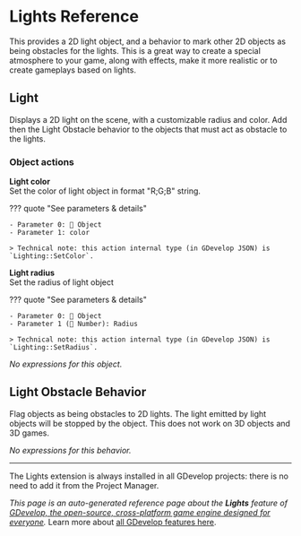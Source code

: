 # Lights Reference

This provides a 2D light object, and a behavior to mark other 2D objects as being obstacles for the lights. This is a great way to create a special atmosphere to your game, along with effects, make it more realistic or to create gameplays based on lights. 



## Light 

Displays a 2D light on the scene, with a customizable radius and color. Add then the Light Obstacle behavior to the objects that must act as obstacle to the lights. 

### Object actions

**Light color**  
Set the color of light object in format "R;G;B" string.

??? quote "See parameters & details"

    - Parameter 0: 👾 Object
    - Parameter 1: color

    > Technical note: this action internal type (in GDevelop JSON) is `Lighting::SetColor`.

**Light radius**  
Set the radius of light object

??? quote "See parameters & details"

    - Parameter 0: 👾 Object
    - Parameter 1 (🔢 Number): Radius

    > Technical note: this action internal type (in GDevelop JSON) is `Lighting::SetRadius`.

_No expressions for this object._


## Light Obstacle Behavior 

Flag objects as being obstacles to 2D lights. The light emitted by light objects will be stopped by the object. This does not work on 3D objects and 3D games. 

_No expressions for this behavior._




---

The Lights extension is always installed in all GDevelop projects: there is no need to add it from the Project Manager.

*This page is an auto-generated reference page about the **Lights** feature of [GDevelop, the open-source, cross-platform game engine designed for everyone](https://gdevelop.io/).* Learn more about [all GDevelop features here](/gdevelop5/all-features).